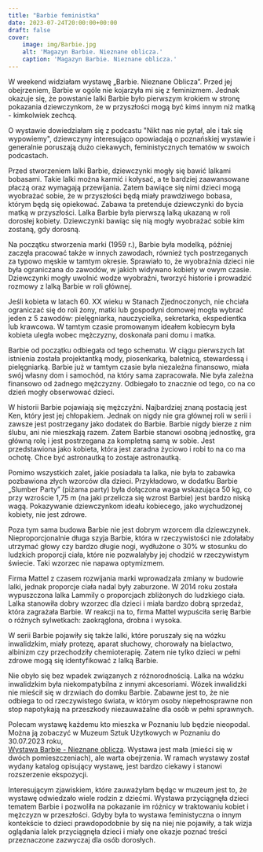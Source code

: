 ```yaml
---
title: "Barbie feministka"
date: 2023-07-24T20:00:00+00:00
draft: false
cover:
    image: img/Barbie.jpg
    alt: 'Magazyn Barbie. Nieznane oblicza.'
    caption: 'Magazyn Barbie. Nieznane oblicza.'
---
```


W weekend widziałam wystawę „Barbie. Nieznane Oblicza”. Przed jej obejrzeniem, Barbie w ogóle nie kojarzyła mi się z feminizmem. 
Jednak okazuje się, że powstanie lalki Barbie było pierwszym krokiem w stronę pokazania dziewczynkom, 
że w przyszłości mogą być kimś innym niż matką - kimkolwiek zechcą.

O wystawie dowiedziałam się z podcastu "Nikt nas nie pytał, ale i tak się wypowiemy", 
dziewczyny interesująco opowiadają o poznańskiej wystawie i generalnie poruszają dużo ciekawych, 
feministycznych tematów w swoich podcastach.
 
Przed stworzeniem lalki Barbie, dziewczynki mogły się bawić lalkami bobasami. 
Takie lalki można karmić i kołysać, a te bardziej zaawansowane płaczą oraz wymagają przewijania. 
Zatem bawiące się nimi dzieci mogą wyobrażać sobie, że w przyszłości będą miały prawdziwego bobasa, którym będą się opiekować. 
Zabawa ta pretenduje dziewczynki do bycia matką w przyszłości. Lalka Barbie była pierwszą lalką ukazaną w roli dorosłej kobiety. 
Dziewczynki bawiąc się nią mogły wyobrażać sobie kim zostaną, gdy dorosną.

Na początku stworzenia marki (1959 r.), Barbie była modelką, później zaczęła pracować także w innych zawodach, 
również tych postrzeganych za typowo męskie w tamtym okresie. 
Sprawiało to, że wyobraźnia dzieci nie była ograniczana do zawodów, w jakich widywano kobiety w owym czasie. 
Dziewczynki mogły uwolnić wodze wyobraźni, tworzyć historie i prowadzić rozmowy z lalką Barbie w roli głównej.

Jeśli kobieta w latach 60. XX wieku w Stanach Zjednoczonych, nie chciała ograniczać się do roli żony, 
matki lub gospodyni domowej mogła wybrać jeden z 5 zawodów: pielęgniarka, nauczycielka, sekretarka, ekspedientka lub krawcowa. 
W tamtym czasie promowanym ideałem kobiecym była kobieta uległa wobec mężczyzny, doskonała pani domu i matka.

Barbie od początku odbiegała od tego schematu. W ciągu pierwszych lat istnienia została projektantką mody, piosenkarką, baletnicą, stewardessą i pielęgniarką. 
Barbie już w tamtym czasie była niezależna finansowo, miała swój własny dom i samochód, na który sama zapracowała. 
Nie była zależna finansowo od żadnego mężczyzny. Odbiegało to znacznie od tego, co na co dzień mogły obserwować dzieci.

W historii Barbie pojawiają się mężczyźni. Najbardziej znaną postacią jest Ken, który jest jej chłopakiem. 
Jednak on nigdy nie gra głównej roli w serii i zawsze jest postrzegany jako dodatek do Barbie. 
Barbie nigdy bierze z nim ślubu, ani nie mieszkają razem. Zatem Barbie stanowi osobną jednostkę, gra główną rolę i jest postrzegana za kompletną samą w sobie. 
Jest przedstawiona jako kobieta, która jest zaradna życiowo i robi to na co ma ochotę. Chce być astronautką to zostaje astronautką.

Pomimo wszystkich zalet, jakie posiadała ta lalka, nie była to zabawka pozbawiona złych wzorców dla dzieci. 
Przykładowo, w dodatku Barbie „Slumber Party” (piżama party) była dołączona waga wskazująca 50 kg, 
co przy wzroście 1,75 m (na jaki przelicza się wzrost Barbie) jest bardzo niską wagą. 
Pokazywanie dziewczynkom ideału kobiecego, jako wychudzonej kobiety, nie jest zdrowe.

Poza tym sama budowa Barbie nie jest dobrym wzorcem dla dziewczynek. Nieproporcjonalnie długa szyja Barbie, 
która w rzeczywistości nie zdołałaby utrzymać głowy czy bardzo długie nogi, wydłużone o 30% w stosunku do ludzkich proporcji ciała, 
które nie pozwalałyby jej chodzić w rzeczywistym świecie. Taki wzorzec nie napawa optymizmem.

Firma Mattel z czasem rozwijania marki wprowadzała zmiany w budowie lalki, jednak proporcje ciała nadal były zaburzone. 
W 2014 roku została wypuszczona lalka Lammily o proporcjach zbliżonych do ludzkiego ciała. 
Lalka stanowiła dobry wzorzec dla dzieci i miała bardzo dobrą sprzedaż, która zagrażała Barbie. 
W reakcji na to, firma Mattel wypuściła serię Barbie o różnych sylwetkach: zaokrąglona, drobna i wysoka.

W serii Barbie pojawiły się także lalki, które poruszały się na wózku inwalidzkim, miały protezę, aparat słuchowy, chorowały na bielactwo, 
albinizm czy przechodziły chemioterapię. Zatem nie tylko dzieci w pełni zdrowe mogą się identyfikować z lalką Barbie.

Nie obyło się bez wpadek związanych z różnorodnością. Lalka na wózku inwalidzkim była niekompatybilna z innymi akcesoriami. 
Wózek inwalidzki nie mieścił się w drzwiach do domku Barbie. Zabawne jest to, że nie odbiega to od rzeczywistego świata, 
w którym osoby niepełnosprawne non stop napotykają na przeszkody niezauważalne dla osób w pełni sprawnych.

Polecam wystawę każdemu kto mieszka w Poznaniu lub będzie nieopodal. Można ją zobaczyć w Muzeum Sztuk Użytkowych w Poznaniu do 30.07.2023 roku,  
[Wystawa Barbie - Nieznane oblicza](https://mnp.art.pl/wydarzenia_i_wystawy/barbie-nieznane-oblicza/). 
Wystawa jest mała (mieści się w dwóch pomieszczeniach), ale warta obejrzenia. 
W ramach wystawy został wydany katalog opisujący wystawę, jest bardzo ciekawy i stanowi rozszerzenie ekspozycji.

Interesującym zjawiskiem, które zauważyłam będąc w muzeum jest to, że wystawę odwiedzało wiele rodzin z dziećmi. 
Wystawa przyciągnęła dzieci tematem Barbie i pozwoliła na pokazanie im różnicy w traktowaniu kobiet i mężczyzn w przeszłości. 
Gdyby była to wystawa feministyczna o innym kontekście to dzieci prawdopodobnie by się na niej nie pojawiły, 
a tak wizja oglądania lalek przyciągnęła dzieci i miały one okazje poznać treści przeznaczone zazwyczaj dla osób dorosłych.